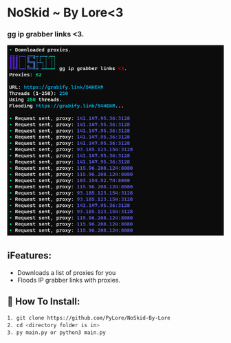 # NoSkid ~ By Lore<3

### gg ip grabber links <3.

![Screenshot](Screenshot.png)

## ℹ️Features:
* Downloads a list of proxies for you
* Floods IP grabber links with proxies.

## 🔌 How To Install:
```bash
1. git clone https://github.com/PyLore/NoSkid-By-Lore
2. cd <directory folder is in>
3. py main.py or python3 main.py
```
